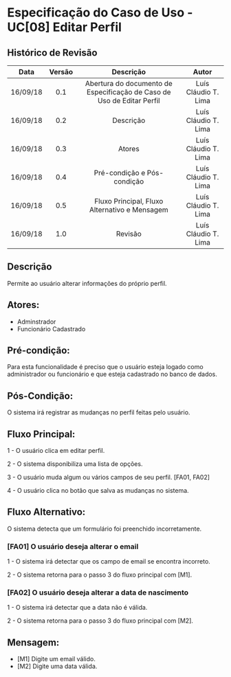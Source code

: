 # Especificação do Caso de Uso - UC[08] Editar Perfil

## Histórico de Revisão
| Data | Versão | Descrição | Autor |
|:----:|:------:|:---------:|:-----:|
| 16/09/18 | 0.1 | Abertura do documento de Especificação de Caso de Uso de Editar Perfil  | Luís Cláudio T. Lima |
| 16/09/18 | 0.2 | Descrição | Luís Cláudio T. Lima |
| 16/09/18 | 0.3 | Atores | Luís Cláudio T. Lima |
| 16/09/18 | 0.4 | Pré-condição e Pós-condição | Luís Cláudio T. Lima |
| 16/09/18 | 0.5 | Fluxo Principal, Fluxo Alternativo e Mensagem | Luís Cláudio T. Lima |
| 16/09/18 | 1.0 | Revisão | Luís Cláudio T. Lima |

## Descrição
Permite ao usuário alterar informações do próprio perfil.

## Atores:
* Adminstrador
* Funcionário Cadastrado

## Pré-condição:
Para esta funcionalidade é preciso que o usuário esteja logado como administrador ou funcionário e que esteja cadastrado no banco de dados.

## Pós-Condição:
O sistema irá registrar as mudanças no perfil feitas pelo usuário.

## Fluxo Principal:

1 - O usuário clica em editar perfil.

2 - O sistema disponibiliza uma lista de opções.

3 - O usuário muda algum ou vários campos de seu perfil. [FA01, FA02]

4 - O usuário clica no botão que salva as mudanças no sistema.

## Fluxo Alternativo:
O sistema detecta que um formulário foi preenchido incorretamente.

### [FA01]  O usuário deseja alterar o email

1 - O sistema irá detectar que os campo de email se encontra incorreto.

2 - O sistema retorna para o passo 3 do fluxo principal com [M1].

### [FA02]  O usuário deseja alterar a data de nascimento

1 - O sistema irá detectar que a data não é válida.

2 - O sistema retorna para o passo 3 do fluxo principal com [M2].

## Mensagem:
* [M1] Digite um email válido.
* [M2] Digite uma data válida.
